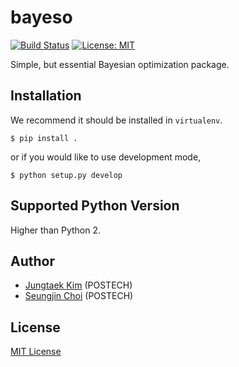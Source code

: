 # bayeso
[![Build Status](https://travis-ci.org/jungtaekkim/bayeso.svg?branch=master)](https://travis-ci.org/jungtaekkim/bayeso)
[![License: MIT](https://img.shields.io/badge/License-MIT-yellow.svg)](https://opensource.org/licenses/MIT)

Simple, but essential Bayesian optimization package. 

## Installation
We recommend it should be installed in `virtualenv`.

```shell
$ pip install .
```

or if you would like to use development mode,

```shell
$ python setup.py develop
```

## Supported Python Version
Higher than Python 2.

## Author
* [Jungtaek Kim](http://mlg.postech.ac.kr/~jtkim/) (POSTECH)
* [Seungjin Choi](http://mlg.postech.ac.kr/~seungjin/) (POSTECH)

## License
[MIT License](LICENSE)
